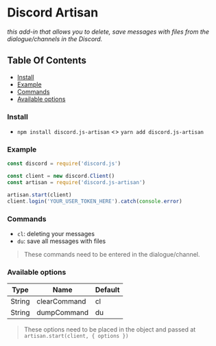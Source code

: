 # Discord Artisan
*this add-in that allows you to delete, save messages with files from the dialogue/channels in the Discord.*

## Table Of Contents
- [Install](#install)
- [Example](#example)
- [Commands](#commands)
- [Available options](#available-options)

### Install

- `npm install discord.js-artisan` <> `yarn add discord.js-artisan`

### Example

```js
const discord = require('discord.js')

const client = new discord.Client()
const artisan = require('discord.js-artisan')

artisan.start(client)
client.login('YOUR_USER_TOKEN_HERE').catch(console.error)
```

### Commands

- `cl`: deleting your messages
- `du`: save all messages with files

> These commands need to be entered in the dialogue/channel.

### Available options

| Type | Name | Default
| --- | --- | --- |
| String | clearCommand | cl |
| String | dumpCommand | du |

> These options need to be placed in the object and passed at `artisan.start(client, { options })`
